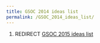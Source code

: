 ```yaml
---
title: GSOC 2014 ideas list
permalink: /GSOC_2014_ideas_list/
---
```


1.  REDIRECT [GSOC 2015 ideas list](/GSOC_2015_ideas_list "wikilink")
